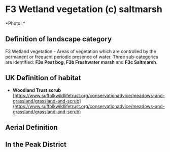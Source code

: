# F3 Wetland vegetation (c) saltmarsh


*Photo: *

## Definition of landscape category

F3 Wetland vegetation - Areas of vegetation which are controlled by the permanent or frequent periodic presence of water. Three sub-categories are identified: **F3a Peat bog, F3b Freshwater marsh** and **F3c Saltmarsh**.

## UK Definition of habitat

* **Woodland Trust scrub** [https://www.suffolkwildlifetrust.org/conservationadvice/meadows-and-grassland/grassland-and-scrub](https://www.suffolkwildlifetrust.org/conservationadvice/meadows-and-grassland/grassland-and-scrub)

## Aerial Definition



## In the Peak District
